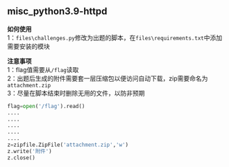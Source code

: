 ## misc_python3.9-httpd

**如何使用**  
1：`files\challenges.py`修改为出题的脚本，在`files\requirements.txt`中添加需要安装的模块  


**注意事项**  
1：flag值需要从`/flag`读取  
2：出题后生成的附件需要套一层压缩包以便访问自动下载，zip需要命名为`attachment.zip`  
3：尽量在脚本结束时删除无用的文件，以防非预期  

```python
flag=open('/flag').read()
....
....
....
....
....
z=zipfile.ZipFile('attachment.zip','w')
z.write('附件')
z.close()
```
